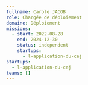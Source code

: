 ```yaml
---
fullname: Carole JACOB
role: Chargée de déploiement
domaine: Déploiement
missions:
  - start: 2022-08-28
    end: 2024-12-30
    status: independent
    startups:
      - l-application-du-cej
startups:
  - l-application-du-cej
teams: []
---
```

